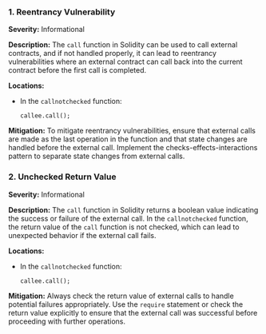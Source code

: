 ### 1. **Reentrancy Vulnerability**

**Severity:**
Informational

**Description:**
The `call` function in Solidity can be used to call external contracts, and if not handled properly, it can lead to reentrancy vulnerabilities where an external contract can call back into the current contract before the first call is completed.

**Locations:**

- In the `callnotchecked` function:
  ```solidity
  callee.call();
  ```

**Mitigation:**
To mitigate reentrancy vulnerabilities, ensure that external calls are made as the last operation in the function and that state changes are handled before the external call. Implement the checks-effects-interactions pattern to separate state changes from external calls.

### 2. **Unchecked Return Value**

**Severity:**
Informational

**Description:**
The `call` function in Solidity returns a boolean value indicating the success or failure of the external call. In the `callnotchecked` function, the return value of the `call` function is not checked, which can lead to unexpected behavior if the external call fails.

**Locations:**

- In the `callnotchecked` function:
  ```solidity
  callee.call();
  ```

**Mitigation:**
Always check the return value of external calls to handle potential failures appropriately. Use the `require` statement or check the return value explicitly to ensure that the external call was successful before proceeding with further operations.